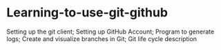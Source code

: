 # Learning-to-use-git-github
Setting up the git client; 
Setting up GitHub Account; 
Program to generate logs; 
Create and visualize branches in Git; 
Git life cycle description
